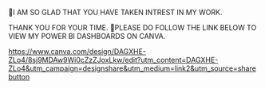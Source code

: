 📍I AM SO GLAD THAT YOU HAVE TAKEN INTREST IN MY WORK.

THANK YOU FOR YOUR TIME. 🔴PLEASE DO FOLLOW THE LINK BELOW TO VIEW MY POWER BI DASHBOARDS ON CANVA.

https://www.canva.com/design/DAGXHE-ZLo4/8sj9MDAw9Wi0cZzZJoxLkw/edit?utm_content=DAGXHE-ZLo4&utm_campaign=designshare&utm_medium=link2&utm_source=sharebutton

